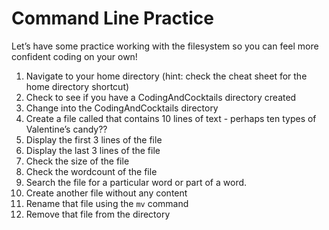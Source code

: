 # Command Line Practice

Let’s have some practice working with the filesystem so you can feel more confident coding on your own!

1.  Navigate to your home directory (hint: check the cheat sheet for the home directory shortcut)
2.  Check to see if you have a CodingAndCocktails directory created
3.  Change into the CodingAndCocktails directory
4.  Create a file called that contains 10 lines of text - perhaps ten types of Valentine’s candy??
5.  Display the first 3 lines of the file
6.  Display the last 3 lines of the file
7.  Check the size of the file
8.  Check the wordcount of the file
9.  Search the file for a particular word or part of a word.
10.  Create another file without any content
11.  Rename that file using the ``mv`` command
12.  Remove that file from the directory